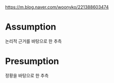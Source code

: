 https://m.blog.naver.com/woonyko/221388603474
# Assumption
논리적 근거를 바탕으로 한 추측

# Presumption
정황을 바탕으로 한 추측